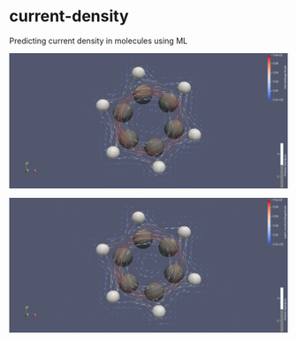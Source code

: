 # current-density
Predicting current density in molecules using ML

![Original method](tacne.png "Benzene original method")

![ML method](modelovane.png "ML method")
